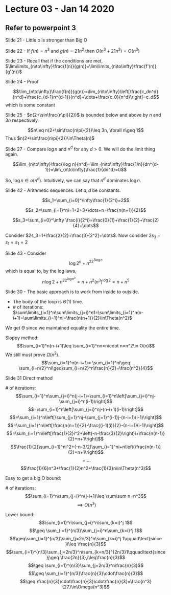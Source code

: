 # Lecture 03 - Jan 14 2020

## Refer to powerpoint 3

Slide 21 - Little o is stronger than Big O

Slide 22 - If $f(n)=n^3$ and $g(n)=21n^2$ then $O(n^3+21n^2)=O(n^3)$

Slide 23 - Recall that if the conditions are met, $\lim\limits_{n\to\infty}\frac{f(n)}{g(n)}=\lim\limits_{n\to\infty}\frac{f'(n)}{g'(n)}$

Slide 24 - Proof

$$\lim_{n\to\infty}\frac{f(n)}{g(n)}=\lim_{n\to\infty}\left[\frac{c_dn^d}{n^d}+\frac{c_{d-1}n^{d-1}}{n^d}+\dots+\frac{c_0}{n^d}\right]=c_d$$
which is some constant

Slide 25 -
$n(2+\sin\frac{n\pi}{2})$ is bounded below and above by $n$ and $3n$ respectively.

$$n\leq n(2+\sin\frac{n\pi}{2})\leq 3n, \forall n\geq 1$$
Thus $n(2+\sin\frac{n\pi}{2})\in\Theta(n)$

Slide 27 - Compare $\log n$ and $n^d$ for any $d>0$. We will do the limit thing again.

$$\lim_{n\to\infty}\frac{\log n}{n^d}=\lim_{n\to\infty}\frac{1/n}{dn^{d-1}}=\lim_{n\to\infty}\frac{1}{dn^d}=0$$

So, $\log n\in o(n^d)$. Intuitively, we can say that $n^d$ dominates $\log n$.

Slide 42 - Arithmetic sequences. Let $a,d$ be constants.

$$s_1=\sum_{i=0}^\infty\frac{1}{2^i}=2$$

$$s_2=\sum_{i=1}^ni=1+2+3+\dots+n=\frac{n(n+1)}{2}$$

$$s_3=\sum_{i=0}^\infty \frac{i}{2^i}=\frac{0}{1}+\frac{1}{2}+\frac{2}{4}+\dots$$

Consider $2s_3=1+\frac{2}{2}+\frac{3}{2^2}+\dots$. Now consider $2s_3-s_1=s_1=2$

Slide 43 - Consider 
$$\log 2^n+n^22^{3\log n}$$
 which is equal to, by the log laws,
 $$n\log 2+n^22^{\log n^3}=n+n^2(n^3)^{\log 2}=n+n^5$$

 Slide 30 - The basic approach is to work from inside to outside.
 - The body of the loop is $\Theta(1)$ time.
 - \# of iterations: $\sum\limits_{i=1}^n\sum\limits_{j=i}^n1=\sum\limits_{i=1}^n(n-i+1)=\sum\limits_{i=1}^ni=\frac{n(n+1)}{2}\in\Theta(n^2)$

We get $\Theta$ since we maintained equality the entire time.

Sloppy method: 
$$\sum_{i=1}^n(n-i+1)\leq \sum_{i=1}^nn=n\cdot n=n^2\in O(n)$$
We still must prove $\Omega(n^2)$.
$$\sum_{i=1}^n(n-i+1)= \sum_{i=1}^ni\geq \sum_{i=n/2}^ni\geq\sum_{i=n/2}^n\frac{n}{2}=\frac{n^2}{4}$$

Slide 31
Direct method

\# of iterations: 
$$\sum_{i=1}^n\sum_{j=i}^n(j-i+1)=\sum_{i=1}^n\left[\sum_{j=i}^nj-\sum_{j=i}^n(i-1)\right]$$
$$=\sum_{i=1}^n\left[\sum_{j=i}^nj-(n-i+1)(i-1)\right]$$
$$=\sum_{i=1}^n\left[\sum_{j=1}^nj-\sum_{j=1}^{i-1}j-(n-i+1)(i-1)\right]$$
$$=\sum_{i=1}^n\left[\frac{n(n+1)}{2}-\frac{(i-1)(i)}{2}-(n-i+1)(i-1)\right]$$
$$=\sum_{i=1}^n\left[\frac{1}{2}i^2+\left(-n-\frac{3}{2}\right)i+\frac{n(n-1)}{2}+n+1\right]$$
$$\frac{1}{2}\sum_{i=1}^ni^2+(-n-3/2)\sum_{i=1}^ni+n\left(\frac{n(n-1)}{2}+n+1\right)$$
$$=\dots$$
$$\frac{1}{6}n^3+\frac{1}{2}n^2+\frac{1}{3}n\in\Theta(n^3)$$

Easy to get a big O bound:

\# of iterations: 
$$\sum_{i=1}^n\sum_{j=i}^n(j-i+1)\leq \sum\sum n=n^3$$
$$\implies O(n^3)$$

Lower bound:
$$\sum_{i=1}^n\sum_{j=i}^n\sum_{k=i}^j 1$$
$$\geq \sum_{i=1}^{n/3}\sum_{j=i}^n\sum_{k=i}^j 1$$
$$\geq\sum_{i=1}^{n/3}\sum_{j=2n/3}^n\sum_{k=i}^j 1\qquad\text{since }i\leq \frac{n}{3}$$
$$\sum_{i=1}^{n/3}\sum_{j=2n/3}^n\sum_{k=n/3}^{2n/3}1\qquad\text{since }j\geq \frac{2n}{3},i\leq\frac{n}{3}$$
$$\geq \sum_{i=1}^{n/3}\sum_{j=2n/3}^n\frac{n}{3}$$
$$\geq \sum_{i=1}^{n/3}\frac{n}{3}\cdot\frac{n}{3}$$
$$\geq \frac{n}{3}\cdot\frac{n}{3}\cdot\frac{n}{3}=\frac{n^3}{27}\in\Omega(n^3)$$